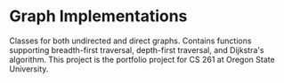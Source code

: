 # Graph Implementations

Classes for both undirected and direct graphs. Contains functions supporting breadth-first traversal, depth-first traversal, and Dijkstra's algorithm. This project is the portfolio project for CS 261 at Oregon State University.

